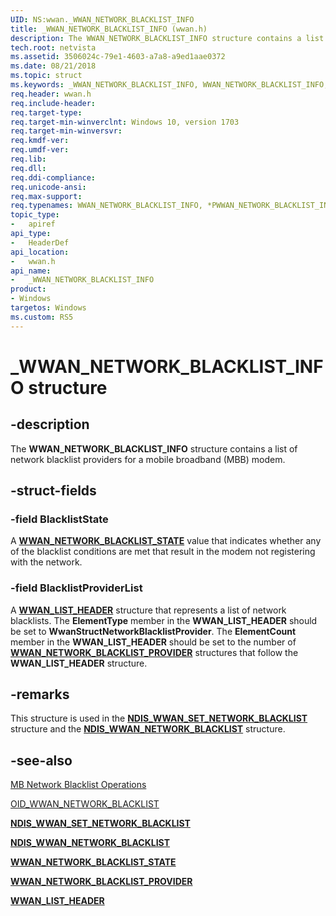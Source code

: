 ```yaml
---
UID: NS:wwan._WWAN_NETWORK_BLACKLIST_INFO
title: _WWAN_NETWORK_BLACKLIST_INFO (wwan.h)
description: The WWAN_NETWORK_BLACKLIST_INFO structure contains a list of network blacklists for a mobile broadband (MBB) modem.
tech.root: netvista
ms.assetid: 3506024c-79e1-4603-a7a8-a9ed1aae0372
ms.date: 08/21/2018
ms.topic: struct
ms.keywords: _WWAN_NETWORK_BLACKLIST_INFO, WWAN_NETWORK_BLACKLIST_INFO, *PWWAN_NETWORK_BLACKLIST_INFO, 
req.header: wwan.h
req.include-header:
req.target-type:
req.target-min-winverclnt: Windows 10, version 1703
req.target-min-winversvr:
req.kmdf-ver:
req.umdf-ver:
req.lib:
req.dll:
req.ddi-compliance:
req.unicode-ansi:
req.max-support:
req.typenames: WWAN_NETWORK_BLACKLIST_INFO, *PWWAN_NETWORK_BLACKLIST_INFO
topic_type: 
-	apiref
api_type: 
-	HeaderDef
api_location: 
-	wwan.h
api_name: 
-	_WWAN_NETWORK_BLACKLIST_INFO
product: 
- Windows
targetos: Windows
ms.custom: RS5
---
```


# _WWAN_NETWORK_BLACKLIST_INFO structure

## -description

The **WWAN_NETWORK_BLACKLIST_INFO** structure contains a list of network blacklist providers for a mobile broadband (MBB) modem.

## -struct-fields

### -field BlacklistState

A [**WWAN_NETWORK_BLACKLIST_STATE**](ne-wwan-_wwan_network_blacklist_state.md) value that indicates whether any of the blacklist conditions are met that result in the modem not registering with the network.
 
### -field BlacklistProviderList
 
A [**WWAN_LIST_HEADER**](ns-wwan-_wwan_list_header.md) structure that represents a list of network blacklists. The **ElementType** member in the **WWAN_LIST_HEADER** should be set to **WwanStructNetworkBlacklistProvider**. The **ElementCount** member in the **WWAN_LIST_HEADER** should be set to the number of [**WWAN_NETWORK_BLACKLIST_PROVIDER**](ns-wwan-_wwan_network_blacklist_provider.md) structures that follow the **WWAN_LIST_HEADER** structure.

## -remarks

This structure is used in the [**NDIS_WWAN_SET_NETWORK_BLACKLIST**](../ndiswwan/ns-ndiswwan-_ndis_wwan_set_network_blacklist.md) structure and the [**NDIS_WWAN_NETWORK_BLACKLIST**](../ndiswwan/ns-ndiswwan-_ndis_wwan_network_blacklist.md) structure.

## -see-also

[MB Network Blacklist Operations](https://docs.microsoft.com/windows-hardware/drivers/network/mb-network-blacklist-operations)

[OID_WWAN_NETWORK_BLACKLIST](https://docs.microsoft.com/windows-hardware/drivers/network/oid-wwan-network-blacklist)

[**NDIS_WWAN_SET_NETWORK_BLACKLIST**](../ndiswwan/ns-ndiswwan-_ndis_wwan_set_network_blacklist.md)

[**NDIS_WWAN_NETWORK_BLACKLIST**](../ndiswwan/ns-ndiswwan-_ndis_wwan_network_blacklist.md)

[**WWAN_NETWORK_BLACKLIST_STATE**](ne-wwan-_wwan_network_blacklist_state.md)

[**WWAN_NETWORK_BLACKLIST_PROVIDER**](ns-wwan-_wwan_network_blacklist_provider.md)

[**WWAN_LIST_HEADER**](ns-wwan-_wwan_list_header.md)
